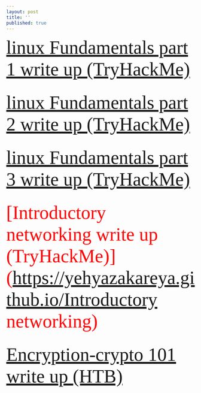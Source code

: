 ```yaml
---
layout: post
title: ''
published: true
---
```

  <span style="font-family:Papyrus; color:red; font-size:50px;">  [linux Fundamentals part 1 write up  (TryHackMe)](<https://yehyazakareya.github.io/linux>) </span> <br/><br/>



  
 <span style="font-family:Papyrus; color:red; font-size:50px;">   [linux Fundamentals part 2 write up  (TryHackMe)](https://yehyazakareya.github.io/linux2) </span> <br/><br/>
  
  
  
  
<span style="font-family:Papyrus; color:red; font-size:50px;">   [linux Fundamentals part 3 write up  (TryHackMe)](https://yehyazakareya.github.io/linux3) </span> <br/><br/>
  
  
  
  
 
<span style="font-family:Papyrus; color:red; font-size:50px;">   [Introductory networking write up  (TryHackMe)](https://yehyazakareya.github.io/Introductory networking) </span> <br/><br/>

  
  
  
  
  
<span style="font-family:Papyrus; color:red; font-size:50px;">   [Encryption-crypto 101 write up  (HTB)](https://yehyazakareya.github.io/crypto) </span> <br/><br/>
